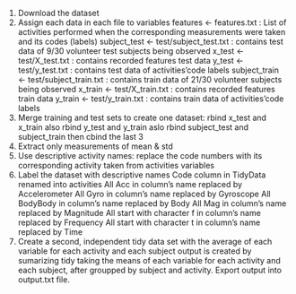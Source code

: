 1) Download the dataset
2) Assign each data in each file to variables
	features <- features.txt : List of activities performed when the corresponding measurements were taken and its codes (labels)
	subject_test <- test/subject_test.txt : contains test data of 9/30 volunteer test subjects being observed
	x_test <- test/X_test.txt : contains recorded features test data
    y_test <- test/y_test.txt : contains test data of activities’code labels
    subject_train <- test/subject_train.txt : contains train data of 21/30 volunteer subjects being observed
	x_train <- test/X_train.txt : contains recorded features train data
	y_train <- test/y_train.txt : contains train data of activities’code labels
3) Merge training and test sets to create one dataset: rbind x_test and x_train also rbind y_test and y_train
   aslo rbind subject_test and subject_train then cbind the last 3
4) Extract only measurements of mean & std
5) Use descriptive activity names: replace the code numbers with its corresponding activity taken from activities variables
6) Label the dataset with descriptive names
	Code column in TidyData renamed into activities
	All Acc in column’s name replaced by Accelerometer
	All Gyro in column’s name replaced by Gyroscope
	All BodyBody in column’s name replaced by Body
	All Mag in column’s name replaced by Magnitude
	All start with character f in column’s name replaced by Frequency
	All start with character t in column’s name replaced by Time
7) Create a second, independent tidy data set with the average of each variable for each activity and each subject
	output is created by sumarizing tidy taking the means of each variable for each activity and each subject, after groupped by subject and activity.
	Export output into output.txt file.